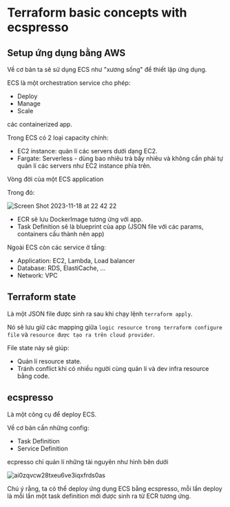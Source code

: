 # Terraform basic concepts with ecspresso

## Setup ứng dụng bằng AWS

Về cơ bản ta sẽ sử dụng ECS như "xương sống" để thiết lập ứng dụng.

ECS là một orchestration service cho phép:

- Deploy
- Manage
- Scale

các containerized app.

Trong ECS có 2 loại capacity chính:

- EC2 instance: quản lí các servers dưới dạng EC2.
- Fargate: Serverless - dùng bao nhiêu trả bấy nhiêu và không cần phải tự quản lí các servers như EC2 instance phía trên.

Vòng đời của một ECS application

Trong đó:

![Screen Shot 2023-11-18 at 22 42 22](https://github.com/tuananhhedspibk/RoadToSeniorDev/assets/15076665/70305f62-d7d1-4eb2-9ee9-cddcdab3b854)

- ECR sẽ lưu DockerImage tương ứng với app.
- Task Definition sẽ là blueprint của app (JSON file với các params, containers cấu thành nên app)

Ngoài ECS còn các service ở tầng:

- Application: EC2, Lambda, Load balancer
- Database: RDS, ElastiCache, ...
- Network: VPC

## Terraform state

Là một JSON file được sinh ra sau khi chạy lệnh `terraform apply`.

Nó sẽ lưu giữ các mapping giữa `logic resource trong terraform configure file` và `resource được tạo ra trên cloud provider`.

File state này sẽ giúp:

- Quản lí resource state.
- Tránh conflict khi có nhiều người cùng quản lí và dev infra resource bằng code.

## ecspresso

Là một công cụ để deploy ECS.

Về cơ bản cần những config:

- Task Definition
- Service Definition

ecpresso chỉ quản lí những tài nguyên như hình bên dưới

![ai0zqvcw28txeu6ve3iqxfrds0as](https://github.com/tuananhhedspibk/RoadToSeniorDev/assets/15076665/b6403cf4-1137-44ad-89c5-e9081bf4c1d9)

Chú ý rằng, ta có thể deploy ứng dụng ECS bằng ecspresso, mỗi lần deploy là mỗi lần một task definition mới được sinh ra từ ECR tương ứng.
